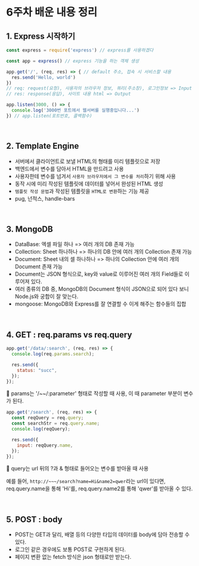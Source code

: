 # 6주차 배운 내용 정리

## 1. Express 시작하기
```js
const express = require('express') // express를 사용하겠다

const app = express() // express 기능을 하는 객체 생성

app.get('/', (req, res) => { // default 주소, 접속 시 서비스할 내용
  res.send('Hello, world')
})
// req: request(요청), 사용자의 브라우저 정보, 쿼리(주소창), 로그인정보 => Input
// res: response(응답), 사이트 내용 html => Output

app.listen(3000, () => {
  console.log('3000번 포트에서 웹서버를 실행중입니다...')
}) // app.listen(포트번호, 콜백함수)
```

<br>

## 2. Template Engine
- 서버에서 클라이언트로 보낼 HTML의 형태를 미리 템플릿으로 저장
- 백엔드에서 변수를 담아서 HTML을 만드려고 사용
- 사용자한테 변수를 넘겨서 `사용자 브라우저에서 그 변수를 처리`하기 위해 사용
- 동작 시에 미리 작성된 템플릿에 데이터를 넣어서 완성된 HTML 생성
- `템플릿 작성 문법`과 작성된 템플릿을 `HTML로 변환`하는 기능 제공
- pug, 넌적스, handle-bars

<br>

## 3. MongoDB
- DataBase: 엑셀 파일 하나 => 여러 개의 DB 존재 가능
- Collection: Sheet 하나하나 => 하나의 DB 안에 여러 개의 Collection 존재 가능
- Document: Sheet 내의 셀 하나하나 => 하나의 Collection 안에 여러 개의 Document 존재 가능
- Document는 JSON 형식으로, key와 value로 이루어진 여러 개의 Field들로 이루어져 있다.
- 여러 종류의 DB 중, MongoDB의 Document 형식이 JSON으로 되어 있다 보니 Node.js와 궁합이 잘 맞는다.
- mongoose: MongoDB와 Express를 잘 연결할 수 이게 해주는 함수들의 집합

<br>

## 4. GET : req.params vs req.query
```js
app.get('/data/:search', (req, res) => {
  console.log(req.params.search);

  res.send({
    status: "succ",
  });
});
```
🔹 params는 '/~~/:parameter' 형태로 작성할 때 사용, 이 때 parameter 부분이 변수가 된다.
```js
app.get('/search', (req, res) => {
  const reqQuery = req.query;
  const searchStr = req.query.name;
  console.log(reqQuery);

  res.send({
    input: reqQuery.name,
  });
});
```
🔹 query는 url 뒤의 ?과 & 형태로 들어오는 변수를 받아올 때 사용

예를 들어, `http://~~~/search?name=Hi&name2=qwer`라는 url이 있다면, req.query.name을 통해 'Hi'를, req.query.name2를 통해 'qwer'를 받아올 수 있다.

<br>

## 5. POST : body
- POST는 GET과 달리, 배열 등의 다양한 타입의 데이터를 body에 담아 전송할 수 있다.
- 로그인 같은 경우에도 보통 POST로 구현하게 된다.
- 페이지 변환 없는 fetch 방식은 json 형태로만 받는다.
